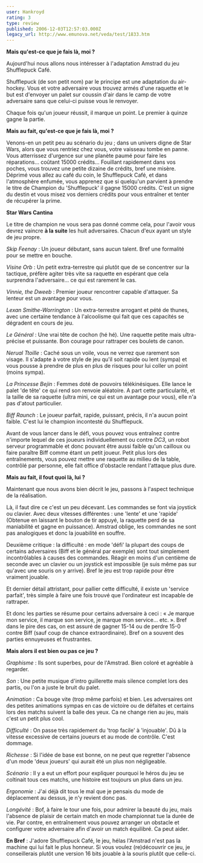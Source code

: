 ```yaml
---
user: Hankroyd
rating: 3
type: review
published: 2006-12-03T12:57:03.000Z
legacy_url: http://www.emunova.net/veda/test/1833.htm
---
```

**Mais qu'est-ce que je fais là, moi ?**  

  

Aujourd'hui nous allons nous intéresser à l'adaptation Amstrad du jeu Shufflepuck Café.  

Shufflepuck (de son petit nom) par le principe est une adaptation du air-hockey. Vous et votre adversaire vous trouvez armés d'une raquette et le but est d'envoyer un palet sur coussin d'air dans le camp de votre adversaire sans que celui-ci puisse vous le renvoyer.  

Chaque fois qu'un joueur réussit, il marque un point. Le premier à quinze gagne la partie.  

  

  

**Mais au fait, qu'est-ce que je fais là, moi ?**  

  

Venons-en un petit peu au scénario du jeu ; dans un univers digne de Star Wars, alors que vous rentriez chez vous, votre vaisseau tombe en panne. Vous atterrissez d'urgence sur une planète paumé pour faire les réparations... coûtant 15000 crédits... Fouillant rapidement dans vos poches, vous trouvez une petite dizaine de crédits, bref une misère. Déprimé vous allez au café du coin, le Shufflepuck Café, et dans l'atmosphère enfumée, vous apprenez que si quelqu'un parvient à prendre le titre de Champion du 'Shufflepuck' il gagne 15000 crédits. C'est un signe du destin et vous misez vos derniers crédits pour vous entraîner et tenter de récupérer la prime.  

  

  

**Star Wars Cantina**  

  

Le titre de champion ne vous sera pas donné comme cela, pour l'avoir vous devrez vaincre **à la suite** les huit adversaires. Chacun d'eux ayant un style de jeu propre.  

  

_Skip Feenay_ : Un joueur débutant, sans aucun talent. Bref une formalité pour se mettre en bouche.  

  

_Visine Orb_ : Un petit extra-terrestre qui plutôt que de se concentrer sur la tactique, préfère agiter très vite sa raquette en espérant que cela surprendra l'adversaire... ce qui est rarement le cas.  

  

_Vinnie, the Dweeb_ : Premier joueur rencontrer capable d'attaquer. Sa lenteur est un avantage pour vous.  

  

_Lexan Smithe-Worrington_ : Un extra-terrestre arrogant et pété de thunes, avec une certaine tendance à l'alcoolisme qui fait que ces capacités se dégradent en cours de jeu.  

  

_Le Général_ : Une vrai tête de cochon (hé hé). Une raquette petite mais ultra-précise et puissante. Bon courage pour rattraper ces boulets de canon.  

  

_Nerual Ttoille_ : Caché sous un voile, vous ne verrez que rarement son visage. Il s'adapte à votre style de jeu qu'il soit rapide ou lent (sympa) et vous pousse à prendre de plus en plus de risques pour lui coller un point (moins sympa).  

  

_La Princesse Bejin_ : Femmes doté de pouvoirs télékinésiques. Elle lance le palet 'de tête' ce qui rend son renvoie aléatoire. A part cette particularité, et la taille de sa raquette (ultra mini, ce qui est un avantage pour vous), elle n'a pas d'atout particulier.  

  

_Biff Raunch_ : Le joueur parfait, rapide, puissant, précis, il n'a aucun point faible. C'est lui le champion incontesté du Shufflepuck.  

  

  

Avant de vous lancer dans le défi, vous pouvez vous entraînez contre n'importe lequel de ces joueurs individuellement ou contre _DC3_, un robot serveur programmable et donc pouvant être aussi faible qu'un cailloux ou faire paraître Biff comme étant un petit joueur. Petit plus lors des entraînements, vous pouvez mettre une raquette au milieu de la table, contrôlé par personne, elle fait office d'obstacle rendant l'attaque plus dure.  

  

  

**Mais au fait, il fout quoi là, lui ?**  

  

Maintenant que nous avons bien décrit le jeu, passons à l'aspect technique de la réalisation.  

  

Là, il faut dire ce c'est un peu décevant. Les commandes se font via joystick ou clavier. Avec deux vitesses différentes : une 'lente' et une 'rapide' (Obtenue en laissant le bouton de tir appuyé, la raquette perd de sa maniabilité et gagne en puissance). Amstrad oblige, les commandes ne sont pas analogiques et donc la jouabilité en souffre.  

  

Deuxième critique : la difficulté : en mode 'défi' la plupart des coups de certains adversaires (Biff et le général par exemple) sont tout simplement incontrôlables à causes des commandes. Réagir en moins d'un centième de seconde avec un clavier ou un joystick est impossible (je suis même pas sur qu'avec une souris on y arrive). Bref le jeu est trop rapide pour être vraiment jouable.  

  

Et dernier détail attristant, pour pallier cette difficulté, il existe un 'service parfait', très simple à faire une fois trouvé que l'ordinateur est incapable de rattraper.  

  

Et donc les parties se résume pour certains adversaire à ceci : « Je marque mon service, il marque son service, je marque mon service... etc. ». Bref dans le pire des cas, on est assuré de gagner 15-14 ou de perdre 15-0 contre Biff (sauf coup de chance extraordinaire). Bref on a souvent des parties ennuyeuses et frustrantes.  

  

  

**Mais alors il est bien ou pas ce jeu ?**  

  

_Graphisme_ : Ils sont superbes, pour de l'Amstrad. Bien coloré et agréable à regarder.  

  

_Son_ : Une petite musique d'intro guillerette mais silence complet lors des partis, ou l'on a juste le bruit du palet.  

  

_Animation_ : Ca bouge vite (trop même parfois) et bien. Les adversaires ont des petites animations sympas en cas de victoire ou de défaites et certains lors des matchs suivent la balle des yeux. Ca ne change rien au jeu, mais c'est un petit plus cool.  

  

_Difficulté_ : On passe très rapidement du 'trop facile' à 'injouable'. Dû à la vitesse excessive de certains joueurs et au mode de contrôle. C'est dommage.  

  

_Richesse_ : Si l'idée de base est bonne, on ne peut que regretter l'absence d'un mode 'deux joueurs' qui aurait été un plus non négligeable.  

  

_Scénario_ : Il y a eut un effort pour expliquer pourquoi le héros du jeu se coltinait tous ces matchs, une histoire est toujours un plus dans un jeu.  

  

_Ergonomie_ : J'ai déjà dit tous le mal que je pensais du mode de déplacement au dessus, je n'y revient donc pas.  

  

_Longévité_ : Bof, à faire le tour une fois, pour admirer la beauté du jeu, mais l'absence de plaisir de certain match en mode championnat tue la durée de vie. Par contre, en entraînement vous pouvez arranger un obstacle et configurer votre adversaire afin d'avoir un match équilibré. Ca peut aider.  

  

**En Bref** : J'adore Shufflepuck Café, le jeu, hélas l'Amstrad n'est pas la machine qui lui fait le plus honneur. Si vous voulez (re)découvrir ce jeu, je conseillerais plutôt une version 16 bits jouable à la souris plutôt que celle-ci.